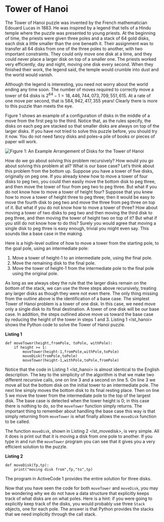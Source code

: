 Tower of Hanoi
==============

The Tower of Hanoi puzzle was invented by the French mathematician
Edouard Lucas in 1883. He was inspired by a legend that tells of a Hindu
temple where the puzzle was presented to young priests. At the beginning
of time, the priests were given three poles and a stack of 64 gold
disks, each disk a little smaller than the one beneath it. Their
assignment was to transfer all 64 disks from one of the three poles to
another, with two important constraints. They could only move one disk
at a time, and they could never place a larger disk on top of a smaller
one. The priests worked very efficiently, day and night, moving one disk
every second. When they finished their work, the legend said, the temple
would crumble into dust and the world would vanish.

Although the legend is interesting, you need not worry about the world
ending any time soon. The number of moves required to correctly move a
tower of 64 disks is $2^{64}-1 = 18,446,744,073,709,551,615$. At a rate
of one move per second, that is $584,942,417,355$ years! Clearly there
is more to this puzzle than meets the eye.

Figure 1 shows an example of a configuration of disks
in the middle of a move from the first peg to the third. Notice that, as
the rules specify, the disks on each peg are stacked so that smaller
disks are always on top of the larger disks. If you have not tried to
solve this puzzle before, you should try it now. You do not need fancy
disks and poles–a pile of books or pieces of paper will work.

![Figure 1: An Example Arrangement of Disks for the Tower of
Hanoi](Figures/hanoi.png)

How do we go about solving this problem recursively? How would you go
about solving this problem at all? What is our base case? Let’s think
about this problem from the bottom up. Suppose you have a tower of five
disks, originally on peg one. If you already knew how to move a tower of
four disks to peg two, you could then easily move the bottom disk to peg
three, and then move the tower of four from peg two to peg three. But
what if you do not know how to move a tower of height four? Suppose that
you knew how to move a tower of height three to peg three; then it would
be easy to move the fourth disk to peg two and move the three from peg
three on top of it. But what if you do not know how to move a tower of
three? How about moving a tower of two disks to peg two and then moving
the third disk to peg three, and then moving the tower of height two on
top of it? But what if you still do not know how to do this? Surely you
would agree that moving a single disk to peg three is easy enough,
trivial you might even say. This sounds like a base case in the making.

Here is a high-level outline of how to move a tower from the starting
pole, to the goal pole, using an intermediate pole:

1.  Move a tower of height-1 to an intermediate pole, using the
    final pole.
2.  Move the remaining disk to the final pole.
3.  Move the tower of height-1 from the intermediate pole to the final
    pole using the original pole.

As long as we always obey the rule that the larger disks remain on the
bottom of the stack, we can use the three steps above recursively,
treating any larger disks as though they were not even there. The only
thing missing from the outline above is the identification of a base
case. The simplest Tower of Hanoi problem is a tower of one disk. In
this case, we need move only a single disk to its final destination. A
tower of one disk will be our base case. In addition, the steps outlined
above move us toward the base case by reducing the height of the tower
in steps 1 and 3. Listing 1 &lt;lst\_hanoi&gt; shows the Python code to
solve the Tower of Hanoi puzzle.

**Listing 1**

    def moveTower(height,fromPole, toPole, withPole):
        if height >= 1:
            moveTower(height-1,fromPole,withPole,toPole)
            moveDisk(fromPole,toPole)
            moveTower(height-1,withPole,toPole,fromPole)

Notice that the code in Listing 1 &lt;lst\_hanoi&gt; is almost identical
to the English description. The key to the simplicity of the algorithm
is that we make two different recursive calls, one on line 3 and a
second on line 5. On line 3 we move all but the bottom disk on the
initial tower to an intermediate pole. The next line simply moves the
bottom disk to its final resting place. Then on line 5 we move the tower
from the intermediate pole to the top of the largest disk. The base case
is detected when the tower height is 0; in this case there is nothing to
do, so the `moveTower` function simply returns. The important thing to
remember about handling the base case this way is that simply returning
from `moveTower` is what finally allows the `moveDisk` function to be
called.

The function `moveDisk`, shown in Listing 2 &lt;lst\_movedisk&gt;, is
very simple. All it does is print out that it is moving a disk from one
pole to another. If you type in and run the `moveTower` program you can
see that it gives you a very efficient solution to the puzzle.

**Listing 2**

    def moveDisk(fp,tp):
        print("moving disk from",fp,"to",tp)

The program in ActiveCode 1 provides the entire solution for three
disks.

Now that you have seen the code for both `moveTower` and `moveDisk`, you
may be wondering why we do not have a data structure that explicitly
keeps track of what disks are on what poles. Here is a hint: if you were
going to explicitly keep track of the disks, you would probably use
three `Stack` objects, one for each pole. The answer is that Python
provides the stacks that we need implicitly through the call stack.
